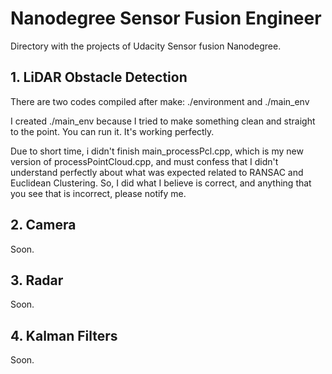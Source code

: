 
 
# Nanodegree Sensor Fusion Engineer

Directory with the projects of Udacity Sensor fusion Nanodegree.

## 1. LiDAR Obstacle Detection

There are two codes compiled after make: ./environment and ./main_env

I created ./main_env because I tried to make something clean and straight to the point. You can run it. It's working perfectly.

Due to short time, i didn't finish main_processPcl.cpp, which is my new version of processPointCloud.cpp, and must confess that I didn't understand 
perfectly about what was expected related to RANSAC and Euclidean Clustering. So, I did what I believe is correct, and anything that you see that is 
incorrect, please notify me.


## 2. Camera

Soon.

## 3. Radar

Soon.

## 4. Kalman Filters

Soon.
